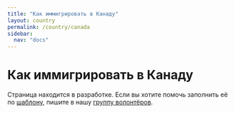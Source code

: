 ```yaml
---
title: "Как иммигрировать в Канаду"
layout: country
permalink: /country/canada
sidebar:
  nav: "docs"
---
```


# Как иммигрировать в Канаду

Страница находится в разработке. Если вы хотите помочь заполнить её по [шаблону](/template), пишите в нашу [группу волонтёров](https://t.me/+FHi3FnJaoWJkMDAx).
